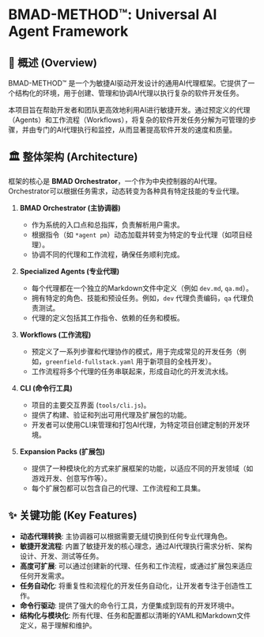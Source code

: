 # BMAD-METHOD™: Universal AI Agent Framework

## 📖 概述 (Overview)

BMAD-METHOD™ 是一个为敏捷AI驱动开发设计的通用AI代理框架。它提供了一个结构化的环境，用于创建、管理和协调AI代理以执行复杂的软件开发任务。

本项目旨在帮助开发者和团队更高效地利用AI进行敏捷开发。通过预定义的代理（Agents）和工作流程（Workflows），将复杂的软件开发任务分解为可管理的步骤，并由专门的AI代理执行和监控，从而显著提高软件开发的速度和质量。

## 🏛️ 整体架构 (Architecture)

框架的核心是 **BMAD Orchestrator**，一个作为中央控制器的AI代理。Orchestrator可以根据任务需求，动态转变为各种具有特定技能的专业代理。

1.  **BMAD Orchestrator (主协调器)**
    *   作为系统的入口点和总指挥，负责解析用户需求。
    *   根据指令（如 `*agent pm`）动态加载并转变为特定的专业代理（如项目经理）。
    *   协调不同的代理和工作流程，确保任务顺利完成。

2.  **Specialized Agents (专业代理)**
    *   每个代理都在一个独立的Markdown文件中定义（例如 `dev.md`, `qa.md`）。
    *   拥有特定的角色、技能和预设任务。例如，`dev` 代理负责编码，`qa` 代理负责测试。
    *   代理的定义包括其工作指令、依赖的任务和模板。

3.  **Workflows (工作流程)**
    *   预定义了一系列步骤和代理协作的模式，用于完成常见的开发任务（例如，`greenfield-fullstack.yaml` 用于新项目的全栈开发）。
    *   工作流程将多个代理的任务串联起来，形成自动化的开发流水线。

4.  **CLI (命令行工具)**
    *   项目的主要交互界面 (`tools/cli.js`)。
    *   提供了构建、验证和列出可用代理及扩展包的功能。
    *   开发者可以使用CLI来管理和打包AI代理，为特定项目创建定制的开发环境。

5.  **Expansion Packs (扩展包)**
    *   提供了一种模块化的方式来扩展框架的功能，以适应不同的开发领域（如游戏开发、创意写作等）。
    *   每个扩展包都可以包含自己的代理、工作流程和工具集。

## ✨ 关键功能 (Key Features)

*   **动态代理转换**: 主协调器可以根据需要无缝切换到任何专业代理角色。
*   **敏捷开发流程**: 内置了敏捷开发的核心理念，通过AI代理执行需求分析、架构设计、开发、测试等任务。
*   **高度可扩展**: 可以通过创建新的代理、任务和工作流程，或通过扩展包来适应任何开发需求。
*   **任务自动化**: 将重复性和流程化的开发任务自动化，让开发者专注于创造性工作。
*   **命令行驱动**: 提供了强大的命令行工具，方便集成到现有的开发环境中。
*   **结构化与模块化**: 所有代理、任务和配置都以清晰的YAML和Markdown文件定义，易于理解和维护。


